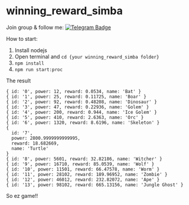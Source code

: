 # winning_reward_simba

Join group & follow me: 
[![Telegram Badge](https://img.shields.io/badge/[Source%20code]BotSimbaEmpire-0072b1?style=flat&logo=Telegram&logoColor=white&link=https://t.me/joinchat/Lu9JNIDr6sU2MTg1)](https://t.me/joinchat/Lu9JNIDr6sU2MTg1) 

How to start:

1.  Install nodejs
2.  Open terminal and ```cd {your winning_reward_simba folder}```
3.  ```npm install```
4.  ```npm run start:proc```

The result

```
{ id: '0', power: 12, reward: 0.0534, name: 'Bat' }
{ id: '1', power: 25, reward: 0.11725, name: 'Boar' }
{ id: '2', power: 92, reward: 0.48208, name: 'Dinosaur' }
{ id: '3', power: 47, reward: 0.22936, name: 'Golem' }
{ id: '4', power: 200, reward: 0.944, name: 'Ice Golem' }
{ id: '5', power: 410, reward: 2.6363, name: 'Orc' }
{ id: '6', power: 1320, reward: 8.6196, name: 'Skeleton' }
{
  id: '7',
  power: 2800.9999999999995,
  reward: 18.682669,
  name: 'Turtle'
}
{ id: '8', power: 5601, reward: 32.82186, name: 'Witcher' }
{ id: '9', power: 16710, reward: 85.0539, name: 'Wolf' }
{ id: '10', power: 11501, reward: 66.47578, name: 'Worm' }
{ id: '11', power: 28102, reward: 189.96952, name: 'Zombie' }
{ id: '12', power: 46012, reward: 232.82072, name: 'Ape' }
{ id: '13', power: 98102, reward: 665.13156, name: 'Jungle Ghost' }

```

So ez game!!
